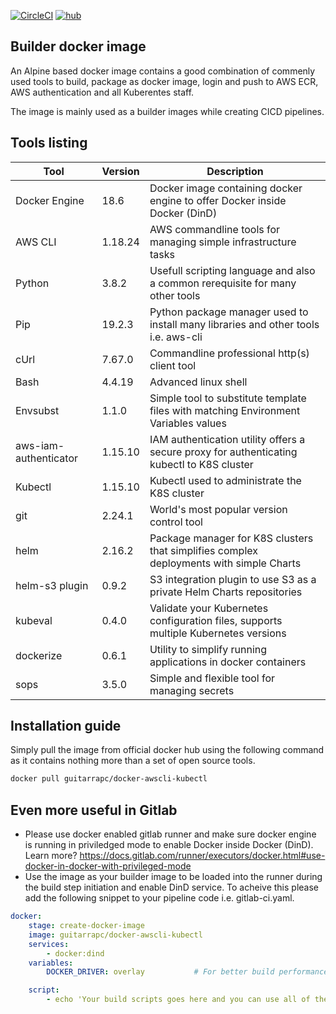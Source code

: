 [![CircleCI](https://circleci.com/gh/guitarrapc/docker-aws-cli.svg?style=svg)](https://circleci.com/gh/guitarrapc/docker-aws-cli) [![hub](https://img.shields.io/docker/pulls/guitarrapc/docker-awscli-kubectl.svg)](https://hub.docker.com/r/guitarrapc/docker-awscli-kubectl/)

## Builder docker image

An Alpine based docker image contains a good combination of commenly used tools to build, package as docker image, login and push to AWS ECR, AWS authentication and all Kuberentes staff.

The image is mainly used as a builder images while creating CICD pipelines.

## Tools listing

|Tool                   |Version        |Description                                                                               |
|-----------------------|---------------|------------------------------------------------------------------------------------------|
|Docker Engine          |18.6           |Docker image containing docker engine to offer Docker inside Docker (DinD)                |
|AWS CLI                |1.18.24        |AWS commandline tools for managing simple infrastructure tasks                            |
|Python                 |3.8.2          |Usefull scripting language and also a common rerequisite for many other tools             |
|Pip                    |19.2.3         |Python package manager used to install many libraries and other tools i.e. aws-cli        |
|cUrl                   |7.67.0         |Commandline professional http(s) client tool                                              |
|Bash                   |4.4.19         |Advanced linux shell                                                                      |
|Envsubst               |1.1.0          |Simple tool to substitute template files with matching Environment Variables values       |
|aws-iam-authenticator  |1.15.10        |IAM authentication utility offers a secure proxy for authenticating kubectl to K8S cluster|
|Kubectl                |1.15.10        |Kubectl used to administrate the K8S cluster                                              |
|git                    |2.24.1         |World's most popular version control tool                                                 |
|helm                   |2.16.2         |Package manager for K8S clusters that simplifies complex deployments with simple Charts   |
|helm-s3 plugin         |0.9.2          |S3 integration plugin to use S3 as a private Helm Charts repositories                     |
|kubeval                |0.4.0          |Validate your Kubernetes configuration files, supports multiple Kubernetes versions       |
|dockerize              |0.6.1          |Utility to simplify running applications in docker containers                             |
|sops                   |3.5.0          |Simple and flexible tool for managing secrets                                             |

## Installation guide

Simply pull the image from official docker hub using the following command as it contains nothing more than a set of open source tools.

```sh
docker pull guitarrapc/docker-awscli-kubectl
```

## Even more useful in Gitlab

- Please use docker enabled gitlab runner and make sure docker engine is running in priviledged mode to enable Docker inside Docker (DinD). Learn more? https://docs.gitlab.com/runner/executors/docker.html#use-docker-in-docker-with-privileged-mode
- Use the image as your builder image to be loaded into the runner during the build step initiation and enable DinD service. To acheive this please add the following snippet to your pipeline code i.e. gitlab-ci.yaml.

```yaml
docker:
    stage: create-docker-image
    image: guitarrapc/docker-awscli-kubectl
    services:
        - docker:dind
    variables:
        DOCKER_DRIVER: overlay           # For better build performance

    script:
        - echo 'Your build scripts goes here and you can use all of the above toolset'
```
